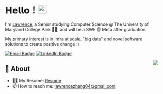 # 𝗛𝗲𝗹𝗹𝗼！<img src="https://user-images.githubusercontent.com/5679180/79618120-0daffb80-80be-11ea-819e-d2b0fa904d07.gif" width="27px"> 

I'm [Lawrence](https://github.com/mericGit), a Senior studying Computer Science @ The University of Maryland College Park 👨‍💻, and will be a SWE @ Meta after graduation. 

My primary interest is in infra at scale, "big data" and novel software solutions to create positive change :) 

[![Email Badge](https://img.shields.io/badge/Gmail-D14836?style=for-the-badge&logo=gmail&logoColor=white&link=mailto:lawrencezhang04@gmail.com)](mailto:lawrencezhang04@gmail.com)
[![LinkedIn Badge](https://img.shields.io/badge/LinkedIn-0077B5?style=for-the-badge&logo=linkedin&logoColor=white&link=https://www.linkedin.com/in/lawrence-zhang-0a5112217/)](https://www.linkedin.com/in/lawrence-zhang-0a5112217/)

<img align="right" src="https://github-readme-stats.vercel.app/api?username=MericGit&show_icons=true&hide_border=true">

## 🧐 About
- 👨‍💻 My Resume: [Resume](https://github.com/MericGit/MericGit/blob/15b4020d35e7f4e3b890d435b4039259eb61f24d/Zhang_Lawrence_Resume.pdf)
- 📫 How to reach me: lawrencezhang04@gmail.com

